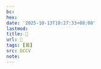 ```yaml
---
bc:
hex:
date: '2025-10-13T10:27:33+08:00'
lastmod:
title: 􄴘
url: 􄴘
tags: [蕽]
src: DCCV
note:
---
```

